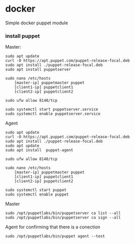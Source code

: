 # docker

Simple docker puppet module

### install puppet

Master:
```
sudo apt update
curl -O https://apt.puppet.com/puppet-release-focal.deb
sudo apt install ./puppet-release-focal.deb
sudo apt install puppetserver

sudo nano /etc/hosts
	[master-ip] puppetmaster puppet
	[client1-ip] puppetclient1
	[client2-ip] puppetclient2

sudo ufw allow 8140/tcp

sudo systemctl start puppetserver.service
sudo systemctl enable puppetserver.service
```

Agent
```
sudo apt update
curl -O https://apt.puppet.com/puppet-release-focal.deb
sudo apt install ./puppet-release-focal.deb
sudo apt update
sudo apt install  puppet-agent

sudo ufw allow 8140/tcp

sudo nano /etc/hosts
	[master-ip] puppetmaster puppet
	[client1-ip] puppetclient1
	[client2-ip] puppetclient2

sudo systemctl start puppet
sudo systemctl enable puppet
```

Master
```
sudo /opt/puppetlabs/bin/puppetserver ca list --all
sudo /opt/puppetlabs/bin/puppetserver ca sign --all
```

Agent
for confirming that there is a conection
```
sudo /opt/puppetlabs/bin/puppet agent --test
```

